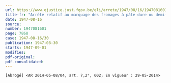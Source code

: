 ```yaml
---
url: https://www.ejustice.just.fgov.be/eli/arrete/1947/08/16/1947081601/justel
title-fr: "Arrêté relatif au marquage des fromages à pâte dure ou demi-dure, suivant leur teneur en matière grasse(NOTE : Consultation des versions antérieures à partir du 19-05-2014 et mise à jour au 19-05-2014)"
date: 1947-08-16
source:
number: 1947081601
page: 7868
case: 1947-08-16/30
publication: 1947-08-30
starts: 1947-09-01
modifies:
pdf-original:
pdf-consolidated:
---
```


`[Abrogé] <AR 2014-05-08/04, art. 7,2°, 002; En vigueur : 29-05-2014>`
